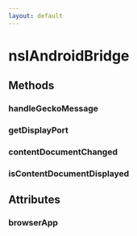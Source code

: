 ```yaml
---
layout: default
---
```


# nsIAndroidBridge #

## Methods ##

### handleGeckoMessage ###

### getDisplayPort ###

### contentDocumentChanged ###

### isContentDocumentDisplayed ###

## Attributes ##

### browserApp ###

